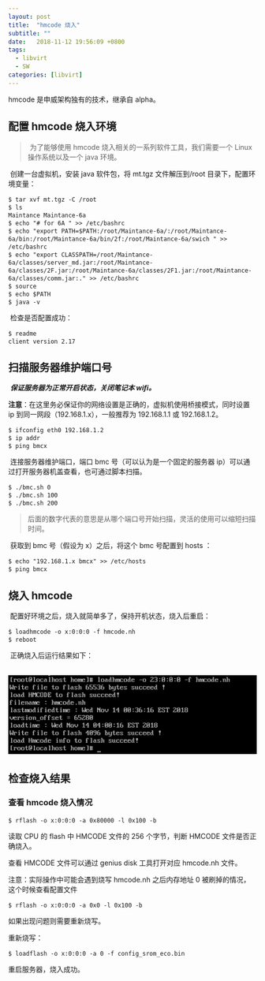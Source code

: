 ```yaml
---
layout: post
title:  "hmcode 烧入"
subtitle: ""
date:   2018-11-12 19:56:09 +0800
tags:
  - libvirt
  - SW
categories: [libvirt]
---
```


 hmcode 是申威架构独有的技术，继承自 alpha。

 <!-- more -->

## 配置 hmcode 烧入环境

> ​	为了能够使用 hmcode 烧入相关的一系列软件工具，我们需要一个 Linux 操作系统以及一个 java 环境。

​	创建一台虚拟机，安装 java 软件包，将 mt.tgz 文件解压到/root 目录下，配置环境变量：

``` shell
$ tar xvf mt.tgz -C /root
$ ls
Maintance Maintance-6a
$ echo "# for 6A " >> /etc/bashrc
$ echo "export PATH=$PATH:/root/Maintance-6a/:/root/Maintance-6a/bin:/root/Maintance-6a/bin/2f:/root/Maintance-6a/swich " >> /etc/bashrc
$ echo "export CLASSPATH=/root/Maintance-6a/classes/server_md.jar:/root/Maintance-6a/classes/2F.jar:/root/Maintance-6a/classes/2F1.jar:/root/Maintance-6a/classes/comm.jar:." >> /etc/bashrc
$ source
$ echo $PATH
$ java -v
```

​	检查是否配置成功：

``` shell
$ readme
client version 2.17
```

## 扫描服务器维护端口号

​	***保证服务器为正常开启状态，关闭笔记本 wifi。***

​	**注意**：在这里务必保证你的网络设置是正确的，虚拟机使用桥接模式，同时设置 ip 到同一网段（192.168.1.x），一般推荐为 192.168.1.1 或 192.168.1.2。

``` shell
$ ifconfig eth0 192.168.1.2
$ ip addr
$ ping bmcx
```

​	连接服务器维护端口，端口 bmc 号（可以认为是一个固定的服务器 ip）可以通过打开服务器机盖查看，也可通过脚本扫描。

``` shell
$ ./bmc.sh 0
$ ./bmc.sh 100
$ ./bmc.sh 200
```

> 后面的数字代表的意思是从哪个端口号开始扫描，灵活的使用可以缩短扫描时间。

​	获取到 bmc 号（假设为 x）之后，将这个 bmc 号配置到 hosts ：

``` shell
$ echo "192.168.1.x bmcx" >> /etc/hosts
$ ping bmcx
```

## 烧入 hmcode

​	配置好环境之后，烧入就简单多了，保持开机状态，烧入后重启：

``` shell
$ loadhmcode -o x:0:0:0 -f hmcode.nh
$ reboot
```

​	正确烧入后运行结果如下：

​             ![hmcode烧入结果](/pictures/hmcode-1.png) 

## 检查烧入结果

###  查看 hmcode 烧入情况

```shell
$ rflash -o x:0:0:0 -a 0x80000 -l 0x100 -b
```

读取 CPU 的 flash 中 HMCODE 文件的 256 个字节，判断 HMCODE 文件是否正确烧入。

查看 HMCODE 文件可以通过 genius disk 工具打开对应 hmcode.nh 文件。



注意：实际操作中可能会遇到烧写 hmcode.nh 之后内存地址 0 被刷掉的情况，这个时候查看配置文件

```shell
$ rflash -o x:0:0:0 -a 0x0 -l 0x100 -b
```

如果出现问题则需要重新烧写。

重新烧写：

```shell
$ loadflash -o x:0:0:0 -a 0 -f config_srom_eco.bin
```

重启服务器，烧入成功。






